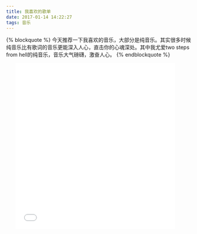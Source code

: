 ```yaml
---
title: 我喜欢的歌单
date: 2017-01-14 14:22:27
tags: 音乐
---
```

{% blockquote %}
今天推荐一下我喜欢的音乐，大部分是纯音乐。其实很多时候纯音乐比有歌词的音乐更能深入人心，直击你的心魂深处。其中我尤爱two steps from hell的纯音乐，音乐大气磅礴，激奋人心。
{% endblockquote %}
<!-- more -->
<div style="width:90%;margin:0 auto;">
    <iframe frameborder="no" border="0" marginwidth="0" marginheight="0" width=435 height=450 src="//music.163.com/outchain/player?type=0&id=444163066&auto=0&height=430"></iframe>
</div>
